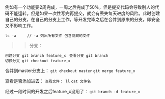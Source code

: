 例如有一个功能要2周完成，一周之后完成了50%，但是提交代码会导致别人的代码不能运转。但是如果一次性写完再提交，就会有丢失每天进度的风险。此时创建自己的分支，在自己的分支上工作，等开发完毕之后在合并到原来的分支，即安全又不影响工作。

`
  ls -a     // -a 列出所有文件 包含隐藏的文件
`
>> 分支：

`创建分支 git branch feature_x `
`查看分支 git branch`  
`切换分支 git checkout feature_x `

合并到master分支上：
`git checkout master`
`git merge feature_x`

查看是否添加进去：
`查看文件： ll`
`cat 文件名`

经过一段时间的开发之后feature_x没用了：
`git branch -d feature_x`